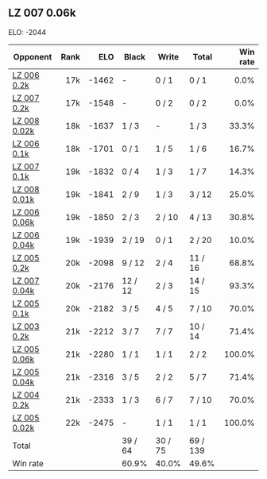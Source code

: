 ## LZ 007 0.06k ##

ELO: -2044

Opponent | Rank | ELO | Black | Write | Total | Win rate
---------|-----:|----:|-------|-------|-------|-------:
[LZ 006 0.2k](LZ%20006%200.2k.md) | 17k | -1462 | - | 0 / 1 | 0 / 1 | 0.0%
[LZ 007 0.2k](LZ%20007%200.2k.md) | 17k | -1548 | - | 0 / 2 | 0 / 2 | 0.0%
[LZ 008 0.02k](LZ%20008%200.02k.md) | 18k | -1637 | 1 / 3 | - | 1 / 3 | 33.3%
[LZ 006 0.1k](LZ%20006%200.1k.md) | 18k | -1701 | 0 / 1 | 1 / 5 | 1 / 6 | 16.7%
[LZ 007 0.1k](LZ%20007%200.1k.md) | 19k | -1832 | 0 / 4 | 1 / 3 | 1 / 7 | 14.3%
[LZ 008 0.01k](LZ%20008%200.01k.md) | 19k | -1841 | 2 / 9 | 1 / 3 | 3 / 12 | 25.0%
[LZ 006 0.06k](LZ%20006%200.06k.md) | 19k | -1850 | 2 / 3 | 2 / 10 | 4 / 13 | 30.8%
[LZ 006 0.04k](LZ%20006%200.04k.md) | 19k | -1939 | 2 / 19 | 0 / 1 | 2 / 20 | 10.0%
[LZ 005 0.2k](LZ%20005%200.2k.md) | 20k | -2098 | 9 / 12 | 2 / 4 | 11 / 16 | 68.8%
[LZ 007 0.04k](LZ%20007%200.04k.md) | 20k | -2176 | 12 / 12 | 2 / 3 | 14 / 15 | 93.3%
[LZ 005 0.1k](LZ%20005%200.1k.md) | 20k | -2182 | 3 / 5 | 4 / 5 | 7 / 10 | 70.0%
[LZ 003 0.2k](LZ%20003%200.2k.md) | 21k | -2212 | 3 / 7 | 7 / 7 | 10 / 14 | 71.4%
[LZ 005 0.06k](LZ%20005%200.06k.md) | 21k | -2280 | 1 / 1 | 1 / 1 | 2 / 2 | 100.0%
[LZ 005 0.04k](LZ%20005%200.04k.md) | 21k | -2316 | 3 / 5 | 2 / 2 | 5 / 7 | 71.4%
[LZ 004 0.2k](LZ%20004%200.2k.md) | 21k | -2333 | 1 / 3 | 6 / 7 | 7 / 10 | 70.0%
[LZ 005 0.02k](LZ%20005%200.02k.md) | 22k | -2475 | - | 1 / 1 | 1 / 1 | 100.0%
Total | | | 39 / 64 | 30 / 75 | 69 / 139 | 
Win rate| | | 60.9% | 40.0% | 49.6% | 
